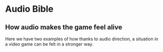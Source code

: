 # **Audio Bible**

## How audio makes the game feel alive


Here we have two examples of how thanks to audio direction, a situation in a video game can be felt in a stronger way.


